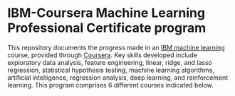 # IBM-Coursera Machine Learning Professional Certificate program

This repository documents the progress made in an [IBM machine learning](https://www.coursera.org/professional-certificates/ibm-machine-learning) course, provided through [Coursera](https://www.coursera.org/professional-certificates/ibm-machine-learning). Key skills developed include exploratory data analysis, feature engineering, linear, ridge, and lasso regression, statistical hypothesis testing, machine learning algorithms, artificial intelligence, regression analysis, deep learning, and reinforcement learning. This program comprises 6 different courses indicated below.

